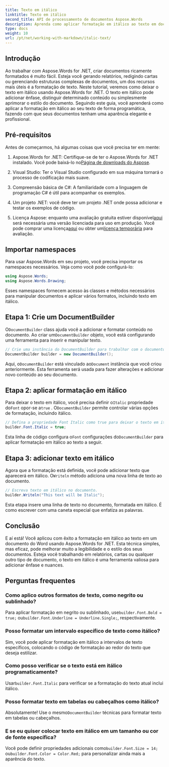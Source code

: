 ```yaml
---
title: Texto em itálico
linktitle: Texto em itálico
second_title: API de processamento de documentos Aspose.Words
description: Aprenda como aplicar formatação em itálico ao texto em documentos do Word usando Aspose.Words for .NET. Guia passo a passo com exemplos de código incluídos.
type: docs
weight: 10
url: /pt/net/working-with-markdown/italic-text/
---
```

## Introdução

Ao trabalhar com Aspose.Words for .NET, criar documentos ricamente formatados é muito fácil. Esteja você gerando relatórios, redigindo cartas ou gerenciando estruturas complexas de documentos, um dos recursos mais úteis é a formatação de texto. Neste tutorial, veremos como deixar o texto em itálico usando Aspose.Words for .NET. O texto em itálico pode adicionar ênfase, distinguir determinado conteúdo ou simplesmente aprimorar o estilo do documento. Seguindo este guia, você aprenderá como aplicar a formatação em itálico ao seu texto de forma programática, fazendo com que seus documentos tenham uma aparência elegante e profissional.

## Pré-requisitos

Antes de começarmos, há algumas coisas que você precisa ter em mente:

1.  Aspose.Words for .NET: Certifique-se de ter o Aspose.Words for .NET instalado. Você pode baixá-lo no[Página de downloads do Aspose](https://releases.aspose.com/words/net/).

2. Visual Studio: Ter o Visual Studio configurado em sua máquina tornará o processo de codificação mais suave. 

3. Compreensão básica de C#: A familiaridade com a linguagem de programação C# é útil para acompanhar os exemplos.

4. Um projeto .NET: você deve ter um projeto .NET onde possa adicionar e testar os exemplos de código.

5.  Licença Aspose: enquanto uma avaliação gratuita estiver disponível[aqui](https://releases.aspose.com/) será necessária uma versão licenciada para uso em produção. Você pode comprar uma licença[aqui](https://purchase.aspose.com/buy) ou obter um[licença temporária](https://purchase.aspose.com/temporary-license/) para avaliação.

## Importar namespaces

Para usar Aspose.Words em seu projeto, você precisa importar os namespaces necessários. Veja como você pode configurá-lo:

```csharp
using Aspose.Words;
using Aspose.Words.Drawing;
```

Esses namespaces fornecem acesso às classes e métodos necessários para manipular documentos e aplicar vários formatos, incluindo texto em itálico.

## Etapa 1: Crie um DocumentBuilder

 O`DocumentBuilder` class ajuda você a adicionar e formatar conteúdo no documento. Ao criar um`DocumentBuilder` objeto, você está configurando uma ferramenta para inserir e manipular texto.

```csharp
// Crie uma instância do DocumentBuilder para trabalhar com o documento.
DocumentBuilder builder = new DocumentBuilder();
```

 Aqui, o`DocumentBuilder` está vinculado ao`Document` instância que você criou anteriormente. Esta ferramenta será usada para fazer alterações e adicionar novo conteúdo ao seu documento.

## Etapa 2: aplicar formatação em itálico

 Para deixar o texto em itálico, você precisa definir o`Italic` propriedade do`Font` opor-se a`true` . O`DocumentBuilder` permite controlar várias opções de formatação, incluindo itálico.

```csharp
// Defina a propriedade Font Italic como true para deixar o texto em itálico.
builder.Font.Italic = true;
```

Esta linha de código configura o`Font` configurações do`DocumentBuilder` para aplicar formatação em itálico ao texto a seguir.

## Etapa 3: adicionar texto em itálico

 Agora que a formatação está definida, você pode adicionar texto que aparecerá em itálico. O`Writeln` método adiciona uma nova linha de texto ao documento.

```csharp
// Escreva texto em itálico no documento.
builder.Writeln("This text will be Italic");
```

Esta etapa insere uma linha de texto no documento, formatada em itálico. É como escrever com uma caneta especial que enfatiza as palavras.

## Conclusão

E aí está! Você aplicou com êxito a formatação em itálico ao texto em um documento do Word usando Aspose.Words for .NET. Esta técnica simples, mas eficaz, pode melhorar muito a legibilidade e o estilo dos seus documentos. Esteja você trabalhando em relatórios, cartas ou qualquer outro tipo de documento, o texto em itálico é uma ferramenta valiosa para adicionar ênfase e nuances.

## Perguntas frequentes

### Como aplico outros formatos de texto, como negrito ou sublinhado?
 Para aplicar formatação em negrito ou sublinhado, use`builder.Font.Bold = true;` ou`builder.Font.Underline = Underline.Single;`, respectivamente.

### Posso formatar um intervalo específico de texto como itálico?
Sim, você pode aplicar formatação em itálico a intervalos de texto específicos, colocando o código de formatação ao redor do texto que deseja estilizar.

### Como posso verificar se o texto está em itálico programaticamente?
 Usar`builder.Font.Italic` para verificar se a formatação do texto atual inclui itálico.

### Posso formatar texto em tabelas ou cabeçalhos como itálico?
 Absolutamente! Use o mesmo`DocumentBuilder` técnicas para formatar texto em tabelas ou cabeçalhos.

### E se eu quiser colocar texto em itálico em um tamanho ou cor de fonte específica?
 Você pode definir propriedades adicionais como`builder.Font.Size = 14;` ou`builder.Font.Color = Color.Red;` para personalizar ainda mais a aparência do texto.